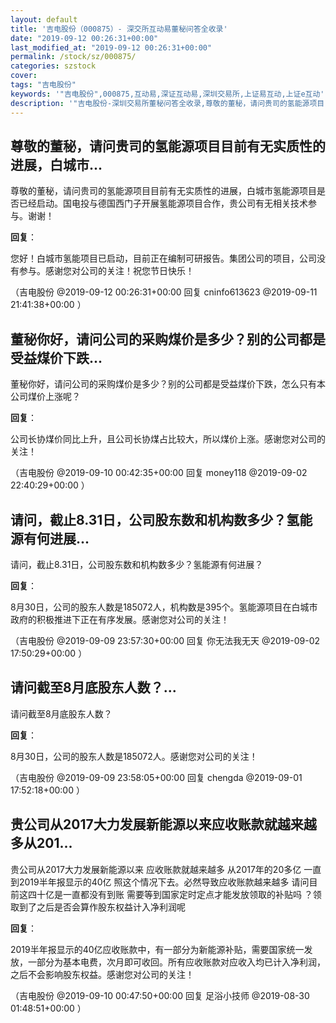 ```yaml
---
layout: default
title: '吉电股份（000875）- 深交所互动易董秘问答全收录'
date: "2019-09-12 00:26:31+00:00"
last_modified_at: "2019-09-12 00:26:31+00:00"
permalink: /stock/sz/000875/
categories: szstock
cover: 
tags: "吉电股份"
keywords: '"吉电股份",000875,互动易,深证互动易,深圳交易所,上证易互动,上证e互动'
description: '"吉电股份-深圳交易所董秘问答全收录,尊敬的董秘，请问贵司的氢能源项目目前有无实质性的进展，白城市氢能源项目是否已经启动。国电投与德国西门子开展氢能源项目合作，贵公司有无相关技术参与。谢谢！"'
---
```


## 尊敬的董秘，请问贵司的氢能源项目目前有无实质性的进展，白城市...

尊敬的董秘，请问贵司的氢能源项目目前有无实质性的进展，白城市氢能源项目是否已经启动。国电投与德国西门子开展氢能源项目合作，贵公司有无相关技术参与。谢谢！

**回复**：

您好！白城市氢能项目已启动，目前正在编制可研报告。集团公司的项目，公司没有参与。感谢您对公司的关注！祝您节日快乐！ 

（吉电股份  @2019-09-12 00:26:31+00:00 回复 cninfo613623  @2019-09-11 21:41:38+00:00 ）

## 董秘你好，请问公司的采购煤价是多少？别的公司都是受益煤价下跌...

董秘你好，请问公司的采购煤价是多少？别的公司都是受益煤价下跌，怎么只有本公司煤价上涨呢？

**回复**：

公司长协煤价同比上升，且公司长协煤占比较大，所以煤价上涨。感谢您对公司的关注！ 

（吉电股份  @2019-09-10 00:42:35+00:00 回复 money118  @2019-09-02 22:40:29+00:00 ）

## 请问，截止8.31日，公司股东数和机构数多少？氢能源有何进展...

请问，截止8.31日，公司股东数和机构数多少？氢能源有何进展？

**回复**：

8月30日，公司的股东人数是185072人，机构数是395个。氢能源项目在白城市政府的积极推进下正在有序发展。感谢您对公司的关注！ 

（吉电股份  @2019-09-09 23:57:30+00:00 回复 你无法我无天  @2019-09-02 17:50:29+00:00 ）

## 请问截至8月底股东人数？...

请问截至8月底股东人数？

**回复**：

8月30日，公司的股东人数是185072人。感谢您对公司的关注！ 

（吉电股份  @2019-09-09 23:58:05+00:00 回复 chengda  @2019-09-01 17:52:18+00:00 ）

## 贵公司从2017大力发展新能源以来应收账款就越来越多从201...

贵公司从2017大力发展新能源以来 应收账款就越来越多 从2017年的20多亿 一直到2019半年报显示的40亿  照这个情况下去。必然导致应收账款越来越多 请问目前这四十亿是一直都没有到账 需要等到国家定时定点才能发放领取的补贴吗 ？领取到了之后是否会算作股东权益计入净利润呢

**回复**：

2019半年报显示的40亿应收账款中，有一部分为新能源补贴，需要国家统一发放，一部分为基本电费，次月即可收回。所有应收账款对应收入均已计入净利润，之后不会影响股东权益。感谢您对公司的关注！ 

（吉电股份  @2019-09-10 00:47:50+00:00 回复 足浴小技师  @2019-08-30 01:48:51+00:00 ）

